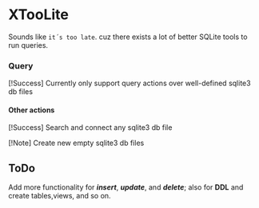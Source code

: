 # XTooLite

Sounds like `it´s too late`. cuz there exists a lot of better SQLite tools to run queries.

### Query
[!Success] Currently only support query actions over well-defined sqlite3 db files

#### Other actions
[!Success] Search and connect any sqlite3 db file

[!Note] Create new empty sqlite3 db files

## ToDo
Add more functionality for **_insert_**, **_update_**, and **_delete_**; also for **DDL** and create tables,views, and so on.
